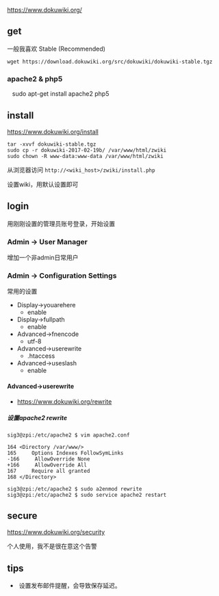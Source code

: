 https://www.dokuwiki.org/

## get

一般我喜欢 Stable (Recommended)

    wget https://download.dokuwiki.org/src/dokuwiki/dokuwiki-stable.tgz

### apache2 & php5

    sudo apt-get install apache2 php5

## install

https://www.dokuwiki.org/install

    tar -xvvf dokuwiki-stable.tgz
    sudo cp -r dokuwiki-2017-02-19b/ /var/www/html/zwiki
    sudo chown -R www-data:www-data /var/www/html/zwiki

从浏览器访问 `http://<wiki_host>/zwiki/install.php`

设置wiki，用默认设置即可

## login

用刚刚设置的管理员账号登录，开始设置

### Admin -> User Manager

增加一个非admin日常用户

### Admin -> Configuration Settings

常用的设置

- Display->youarehere
    - enable
- Display->fullpath
    - enable
- Advanced->fnencode
    - utf-8
- Advanced->userewrite
    - .htaccess
- Advanced->useslash
    - enable

#### Advanced->userewrite

- https://www.dokuwiki.org/rewrite

##### 设置apache2 rewrite

    sig3@zpi:/etc/apache2 $ vim apache2.conf

```
164 <Directory /var/www/>
165     Options Indexes FollowSymLinks
-166     AllowOverride None
+166     AllowOverride All
167     Require all granted
168 </Directory>
```

    sig3@zpi:/etc/apache2 $ sudo a2enmod rewrite
    sig3@zpi:/etc/apache2 $ sudo service apache2 restart

## secure

https://www.dokuwiki.org/security

个人使用，我不是很在意这个告警

## tips

-  设置发布邮件提醒，会导致保存延迟。
